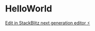 # HelloWorld

[Edit in StackBlitz next generation editor ⚡️](https://stackblitz.com/~/github.com/Zapy2011/HelloWorld)